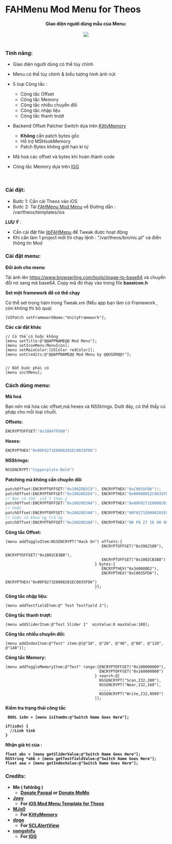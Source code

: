 # FAHMenu Mod Menu for Theos

<div style="text-align: center;">
<b>Giao diện người dùng mẫu của Menu:</b><br><br>

<img src="https://github.com/fahlnbg/FAHMenu-iOS-Mod-Menu/blob/main/Screenshot/Preview.PNG">
</div>

<br>

### Tính năng:
* Giao diện người dùng có thể tùy chỉnh
* Menu có thể tùy chỉnh & biểu tượng hình ảnh nút
* 5 loại Công tắc :
  * Công tắc Offset
  * Công tắc Memory
  * Công tắc nhiều chuyển đổi 
  * Công tắc nhập liệu
  * Công tắc thanh trượt

* Backend Offset Patcher Switch dựa trên [KittyMemory](https://github.com/MJx0/KittyMemory)
  * **Không** cần patch bytes gốc
  * Hỗ trợ MSHookMemory
  * Patch Bytes không giới hạn kí tự
* Mã hoá các offset và bytes khi hoàn thành code
* Công tắc Memory dựa trên [IGG](https://github.com/nongshifu/IGG)

<br>

### Cài đặt:

* Bước 1: Cần cài Theos vào iOS
* Bước 2: Tải [FAHMenu Mod Menu](https://github.com/fahlnbg/FAHMenu-iOS-Mod-Menu/blob/main/FAHMenu-iOS-Mod-Menu.nic.tar?raw=true) về Đường dẫn : /var/theos/templates/ios

***LƯU Ý*** :
* Cần cài đặt file [libFAHMenu](https://github.com/fahlnbg/FAHMenu-iOS-Mod-Menu/blob/main/com.fahlnbg.libfahmenu_1.0_iphoneos-arm.deb?raw=true) để Tweak được hoạt động
* Khi cần làm 1 project mới thì chạy lệnh : "/var/theos/bin/nic.pl" và điền thông tin Mod

### Cài đặt menu:

**Đổi ảnh cho menu**

Tải ảnh lên https://www.browserling.com/tools/image-to-base64 và chuyển đổi nó sang mã base64.
Copy mã đó thay vào trong file **baseicon.h**

**Set một framework để có thể chạy**

Có thể set trong hàm trong Tweak.xm (Nếu app bạn làm có Framework , còn không thì bỏ qua)
```obj-c
[UIPatch setFrameworkName:"UnityFramework"];
```
**Các cài đặt khác**

```obj-c
// Có thể có hoặc không
[menu setTitle:@"@@APPNAME@@ Mod Menu"];
[menu setIconMenu:MenuIcon];
[menu setMainColor:[UIColor redColor]];
[menu setCredits:@"@@APPNAME@@ Mod Menu by @@USER@@!"];


// Bắt buộc phải có 
[menu initMenu]; 
```


### Cách dùng menu:

**Mã hoá**

Bạn *nên* mã hóa các offset,mã hexes và NSStrings. Dưới đây, có thể thấy cú pháp cho mỗi loại chuỗi.

**Offsets:**
```c
ENCRYPTOFFSET("0x10047FD90")
```

**Hexes:**
```c
ENCRYPTHEX("0x00F0271E0008201EC0035FD6")
```

**NSStrings:**
```c
NSSENCRYPT("Copperplate-Bold")
```

<b> Patching mà không cần chuyển đổi </b>
```c
patchOffset(ENCRYPTOFFSET("0x1002DB3C8"), ENCRYPTHEX("0xC0035FD6"));
patchOffset(ENCRYPTOFFSET("0x10020D2D4"), ENCRYPTHEX("0x00008052C0035FD6"));
// Bạn có thể viết theo ý 
patchOffset(ENCRYPTOFFSET("0x10020D3A8"), ENCRYPTHEX("0x00F0271E0008201EC0035FD6"));
// hoặc  
patchOffset(ENCRYPTOFFSET("0x10020D3A8"), ENCRYPTHEX("00F0271E0008201EC0035FD6"));
// hoặc có khoảng trắng
patchOffset(ENCRYPTOFFSET("0x10020D3A8"), ENCRYPTHEX("00 F0 27 1E 00 08 20 1E C0 03 5F D6"));
```


<b> Công tắc Offset: </b>
```obj-c
[menu addToggleItem:NSSENCRYPT("Hack On") offsets:{
                                          ENCRYPTOFFSET("0x3962580"),                                     
                                          ENCRYPTOFFSET("0x1002CB3B0"),
                                          ENCRYPTOFFSET("0x1002CB3B8")
                                       } bytes:{
                                          ENCRYPTHEX("0x340080D2"),
                                          ENCRYPTHEX("0xC0035FD6"),
                                          ENCRYPTHEX("0x00F0271E0008201EC0035FD6")
                                       }];
```


<b> Công tắc nhập liệu: </b>
```obj-c
[menu addTextfieldItem:@" Test Textfield 2"];
```
<b> Công tắc thanh trượt: </b>
```obj-c
[menu addSliderItem:@"Test Slider 1"  minValue:0 maxValue:100];
```
<b>Công tắc nhiều chuyển đổi: </b>
```obj-c
[menu addIndexItem:@"Test" item:@[@"10", @"20", @"40", @"80", @"120", @"140"]];
```
<b>Công tắc Memory: </b>
```obj-c
[menu addToggleMemoryItem:@"Test" range:{ENCRYPTOFFSET("0x100000000"),
                                         ENCRYPTOFFSET("0x160000000")
                                       } search:@[
                                         NSSENCRYPT("Scan,I32,200"),
                                         NSSENCRYPT("Near,I32,160"),
                                         .....
                                         NSSENCRYPT("Write,I32,9999")
                                       ]];
```


<b> Kiểm tra trạng thái công tắc
```obj-c
 BOOL isOn = [menu isItemOn:@"Switch Name Goes Here"];

if(isOn) {
  //Linh tinh
}

```
<b> Nhận giá trị của : </b>
```obj-c
float abc = [menu getSliderValue:@"Switch Name Goes Here"];
NSString *abb = [menu getTextfieldValue:@"Switch Name Goes Here"];
float aaa = [menu getIndexValue:@"Switch Name Goes Here"];

```


### Credits:
* Me ( fahlnbg )
  * [Donate Paypal](https://www.paypal.me/fahlnbg) or [Donate MoMo](https://me.momo.vn/fahlnbg)
* [Joey](https://github.com/joeyjurjens)
  * For [iOS Mod Menu Template for Theos](https://github.com/joeyjurjens/iOS-Mod-Menu-Template-for-Theos)
* [MJx0](https://github.com/MJx0)
  * For [KittyMemory](https://github.com/MJx0/KittyMemory)
* [dogo](https://github.com/dogo)
  * For [SCLAlertView](https://github.com/dogo/SCLAlertView)
* [nongshifu](https://github.com/nongshifu)
  * For [IGG](https://github.com/nongshifu/IGG)
 
 
